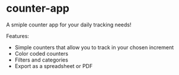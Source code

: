 # counter-app

A smiple counter app for your daily tracking needs!

Features:
 - Simple counters that allow you to track in your chosen increment
 - Color coded counters
 - Filters and categories
 - Export as a spreadsheet or PDF
